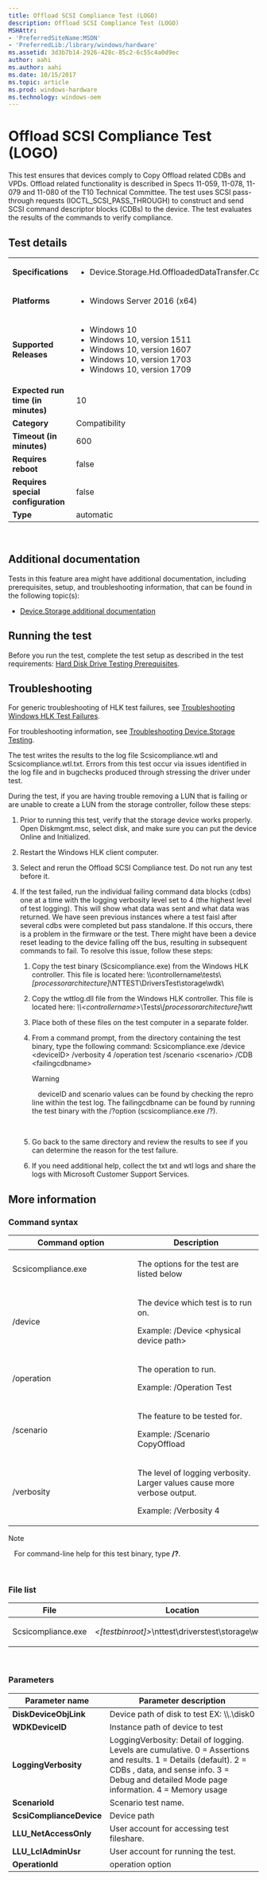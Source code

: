 ```yaml
---
title: Offload SCSI Compliance Test (LOGO)
description: Offload SCSI Compliance Test (LOGO)
MSHAttr:
- 'PreferredSiteName:MSDN'
- 'PreferredLib:/library/windows/hardware'
ms.assetid: 3d3b7b14-2926-428c-85c2-6c55c4a0d9ec
author: aahi
ms.author: aahi
ms.date: 10/15/2017
ms.topic: article
ms.prod: windows-hardware
ms.technology: windows-oem
---
```


# <span id="p_hlk_test.3bbedc08-89f8-4100-87a3-7a4cf09dbd07"></span>Offload SCSI Compliance Test (LOGO)


This test ensures that devices comply to Copy Offload related CDBs and VPDs. Offload related functionality is described in Specs 11-059, 11-078, 11-079 and 11-080 of the T10 Technical Committee. The test uses SCSI pass-through requests (IOCTL\_SCSI\_PASS\_THROUGH) to construct and send SCSI command descriptor blocks (CDBs) to the device. The test evaluates the results of the commands to verify compliance.

## Test details
|||
|---|---|
| **Specifications**  | <ul><li>Device.Storage.Hd.OffloadedDataTransfer.CopyOffload</li></ul> |  
| **Platforms**   | <ul><li>Windows Server 2016 (x64)</li></ul> |
| **Supported Releases** | <ul><li>Windows 10</li><li>Windows 10, version 1511</li><li>Windows 10, version 1607</li><li>Windows 10, version 1703</li><li>Windows 10, version 1709</li></ul> |
|**Expected run time (in minutes)**| 10 |
|**Category**| Compatibility |
|**Timeout (in minutes)**| 600 |
|**Requires reboot**| false |
|**Requires special configuration**| false |
|**Type**| automatic |

 

## <span id="Additional_documentation"></span><span id="additional_documentation"></span><span id="ADDITIONAL_DOCUMENTATION"></span>Additional documentation


Tests in this feature area might have additional documentation, including prerequisites, setup, and troubleshooting information, that can be found in the following topic(s):

-   [Device.Storage additional documentation](device-storage-additional-documentation.md)

## <span id="Running_the_test"></span><span id="running_the_test"></span><span id="RUNNING_THE_TEST"></span>Running the test


Before you run the test, complete the test setup as described in the test requirements: [Hard Disk Drive Testing Prerequisites](hard-disk-drive-testing-prerequisites.md).

## <span id="Troubleshooting"></span><span id="troubleshooting"></span><span id="TROUBLESHOOTING"></span>Troubleshooting


For generic troubleshooting of HLK test failures, see [Troubleshooting Windows HLK Test Failures](..\user\troubleshooting-windows-hlk-test-failures.md).

For troubleshooting information, see [Troubleshooting Device.Storage Testing](troubleshooting-devicestorage-testing.md).

The test writes the results to the log file Scsicompliance.wtl and Scsicompliance.wtl.txt. Errors from this test occur via issues identified in the log file and in bugchecks produced through stressing the driver under test.

During the test, if you are having trouble removing a LUN that is failing or are unable to create a LUN from the storage controller, follow these steps:

1.  Prior to running this test, verify that the storage device works properly. Open Diskmgmt.msc, select disk, and make sure you can put the device Online and Initialized.

2.  Restart the Windows HLK client computer.

3.  Select and rerun the Offload SCSI Compliance test. Do not run any test before it.

4.  If the test failed, run the individual failing command data blocks (cdbs) one at a time with the logging verbosity level set to 4 (the highest level of test logging). This will show what data was sent and what data was returned. We have seen previous instances where a test faisl after several cdbs were completed but pass standalone. If this occurs, there is a problem in the firmware or the test. There might have been a device reset leading to the device falling off the bus, resulting in subsequent commands to fail. To resolve this issue, follow these steps:

    1.  Copy the test binary (Scsicompliance.exe) from the Windows HLK controller. This file is located here: \\\\controllername\\tests\\*\[processorarchitecture\]*\\NTTEST\\DriversTest\\storage\\wdk\\

    2.  Copy the wttlog.dll file from the Windows HLK controller. This file is located here: *\\\\&lt;controllername&gt;*\\Tests\\*\[processorarchitecture\]*\\wtt

    3.  Place both of these files on the test computer in a separate folder.

    4.  From a command prompt, from the directory containing the test binary, type the following command: Scsicompliance.exe /device &lt;deviceID&gt; /verbosity 4 /operation test /scenario &lt;scenario&gt; /CDB &lt;failingcdbname&gt;

        >[!WARNING]
        >  
        deviceID and scenario values can be found by checking the repro line within the test log. The failingcdbname can be found by running the test binary with the /?option (scsicompliance.exe /?).

         

    5.  Go back to the same directory and review the results to see if you can determine the reason for the test failure.

    6.  If you need additional help, collect the txt and wtl logs and share the logs with Microsoft Customer Support Services.

## <span id="More_information"></span><span id="more_information"></span><span id="MORE_INFORMATION"></span>More information


### <span id="Command_syntax"></span><span id="command_syntax"></span><span id="COMMAND_SYNTAX"></span>Command syntax

<table>
<colgroup>
<col width="50%" />
<col width="50%" />
</colgroup>
<thead>
<tr class="header">
<th>Command option</th>
<th>Description</th>
</tr>
</thead>
<tbody>
<tr class="odd">
<td><p>Scsicompliance.exe</p></td>
<td><p>The options for the test are listed below</p></td>
</tr>
<tr class="even">
<td><p>/device</p></td>
<td><p>The device which test is to run on.</p>
<p>Example: /Device &lt;physical device path&gt;</p></td>
</tr>
<tr class="odd">
<td><p>/operation</p></td>
<td><p>The operation to run.</p>
<p>Example: /Operation Test</p></td>
</tr>
<tr class="even">
<td><p>/scenario</p></td>
<td><p>The feature to be tested for.</p>
<p>Example: /Scenario CopyOffload</p></td>
</tr>
<tr class="odd">
<td><p>/verbosity</p></td>
<td><p>The level of logging verbosity. Larger values cause more verbose output.</p>
<p>Example: /Verbosity 4</p></td>
</tr>
</tbody>
</table>

>[!NOTE]
>  
For command-line help for this test binary, type **/?**.

 

### <span id="File_list"></span><span id="file_list"></span><span id="FILE_LIST"></span>File list

<table>
<colgroup>
<col width="50%" />
<col width="50%" />
</colgroup>
<thead>
<tr class="header">
<th>File</th>
<th>Location</th>
</tr>
</thead>
<tbody>
<tr class="odd">
<td><p>Scsicompliance.exe</p></td>
<td><p><em>&lt;[testbinroot]&gt;</em>\nttest\driverstest\storage\wdk\</p></td>
</tr>
</tbody>
</table>

 

### <span id="Parameters"></span><span id="parameters"></span><span id="PARAMETERS"></span>Parameters

| Parameter name           | Parameter description                                                                                                                                                                                          |
|--------------------------|----------------------------------------------------------------------------------------------------------------------------------------------------------------------------------------------------------------|
| **DiskDeviceObjLink**    | Device path of disk to test EX: \\\\.\\disk0                                                                                                                                                                   |
| **WDKDeviceID**          | Instance path of device to test                                                                                                                                                                                |
| **LoggingVerbosity**     | LoggingVerbosity: Detail of logging. Levels are cumulative. 0 = Assertions and results. 1 = Details (default). 2 = CDBs , data, and sense info. 3 = Debug and detailed Mode page information. 4 = Memory usage |
| **ScenarioId**           | Scenario test name.                                                                                                                                                                                            |
| **ScsiComplianceDevice** | Device path                                                                                                                                                                                                    |
| **LLU\_NetAccessOnly**   | User account for accessing test fileshare.                                                                                                                                                                     |
| **LLU\_LclAdminUsr**     | User account for running the test.                                                                                                                                                                             |
| **OperationId**          | operation option                                                                                                                                                                                               |

 

 

 






